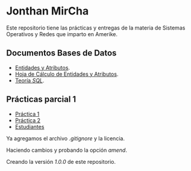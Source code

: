 # Jonthan MirCha

Este repositorio tiene las prácticas y entregas de la materia de Sistemas Operativos y Redes que imparto en Amerike.

## Documentos Bases de Datos

- [Entidades y Atributos](./bd/01_EntidadesAtributos.md).
- [Hoja de Cálculo de Entidades y Atributos](./bd/02RegistrosEntidadesAtributos.xlsx).
- [Teoría _SQL_](./bd/SQL.md).

## Prácticas parcial 1

- [Práctica 1](./practica-1.md)
- [Práctica 2](./practica-2.md)
- [Estudiantes](./estudiantes.md)

Ya agregamos el archivo _.gitignore_ y la licencia.

Haciendo cambios y probando la opción _amend_.

Creando la versión _1.0.0_ de este repositorio.
